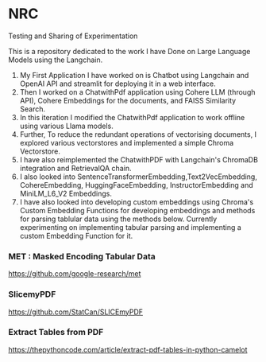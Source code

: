 # NRC
Testing and Sharing of Experimentation

This is a repository dedicated to the work I have Done on Large Language Models using the Langchain.

1. My First Application I have worked on is Chatbot using Langchain and OpenAI API and streamlit for deploying it in a web interface.
2. Then I worked on a ChatwithPdf application using Cohere LLM (through API), Cohere Embeddings for the documents, and FAISS Similarity Search.
3. In this iteration I modified the ChatwithPdf application to work offline using various Llama models.
4. Further, To reduce the redundant operations of vectorising documents, I explored various vectorstores and implemented a simple Chroma Vectorstore.
5. I have also reimplemented the ChatwithPDF with Langchain's ChromaDB integration and RetrievalQA chain.
6. I also looked into SentenceTransformerEmbedding,Text2VecEmbedding, CohereEmbedding, HuggingFaceEmbedding, InstructorEmbedding and MiniLM_L6_V2 Embeddings.
7. I have also looked into developing custom embeddings using Chroma's Custom Embedding Functions for developing embeddings and methods for parsing tablular data using the methods below.
Currently experimenting on implementing tabular parsing and implementing a custom Embedding Function for it.

### MET : Masked Encoding Tabular Data
https://github.com/google-research/met 

### SlicemyPDF
https://github.com/StatCan/SLICEmyPDF

### Extract Tables from PDF
https://thepythoncode.com/article/extract-pdf-tables-in-python-camelot



